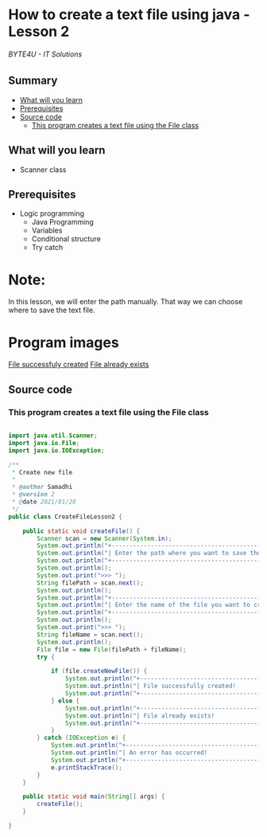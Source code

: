 # How to create a text file using java - Lesson 2
###### BYTE4U - IT Solutions

## Summary
- [What will you learn](#What-will-you-learn)
- [Prerequisites](#Prerequisites)
- [Source code](#source-code)
  - [This program creates a text file using the File class](#This-program-creates-a-text-file-using-the-File-class)
  
## What will you learn
- Scanner class

## Prerequisites

- Logic programming
  - Java Programming
  - Variables
  - Conditional structure
  - Try catch

# Note:
  In this lesson, we will enter the path manually. That way we can 
  choose where to save the text file.
  
# Program images

 [File successfuly created](/1-Create-File/File-successfuly-created.png)
 [File already exists](/1-Create-File/File-already-exists.png)

## Source code

### This program creates a text file using the File class

```java

import java.util.Scanner;
import java.io.File;
import java.io.IOException;

/**
 * Create new file
 *
 * @author Samadhi
 * @version 2
 * @date 2021/01/28
 */
public class CreateFileLesson2 {

    public static void createFile() {
        Scanner scan = new Scanner(System.in);
        System.out.println("+-----------------------------------------------------------+");
        System.out.println("| Enter the path where you want to save the file:           |");
        System.out.println("+-----------------------------------------------------------+");
        System.out.println();
        System.out.print(">>> ");
        String filePath = scan.next();
        System.out.println();
        System.out.println("+-----------------------------------------------------------+");
        System.out.println("| Enter the name of the file you want to create:            |");
        System.out.println("+-----------------------------------------------------------+");
        System.out.println();
        System.out.print(">>> ");
        String fileName = scan.next();
        System.out.println();
        File file = new File(filePath + fileName);
        try {

            if (file.createNewFile()) {
                System.out.println("+-----------------------------------------------------------+");
                System.out.println("| File successfully created!                                |");
                System.out.println("+-----------------------------------------------------------+");
            } else {
                System.out.println("+-----------------------------------------------------------+");
                System.out.println("| File already exists!                                      |");
                System.out.println("+-----------------------------------------------------------+");
            }
        } catch (IOException e) {
            System.out.println("+-----------------------------------------------------------+");
            System.out.println("| An error has occurred!                                    |");
            System.out.println("+-----------------------------------------------------------+");
            e.printStackTrace();
        }
    }

    public static void main(String[] args) {
        createFile();
    }

}

```
